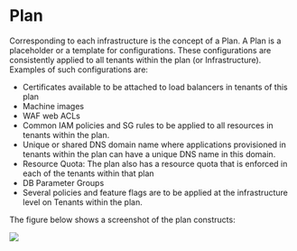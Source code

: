 # Plan

Corresponding to each infrastructure is the concept of a Plan. A Plan is a placeholder or a template for configurations. These configurations are consistently applied to all tenants within the plan (or Infrastructure). Examples of such configurations are:

* Certificates available to be attached to load balancers in tenants of this plan
* Machine images
* WAF web ACLs
* Common IAM policies and SG rules to be applied to all resources in tenants within the plan.
* Unique or shared DNS domain name where applications provisioned in tenants within the plan can have a unique DNS name in this domain.
* Resource Quota: The plan also has a resource quota that is enforced in each of the tenants within that plan
* DB Parameter Groups
* Several policies and feature flags are to be applied at the infrastructure level on Tenants within the plan.

The figure below shows a screenshot of the plan constructs:

![](<../../.gitbook/assets/Screen Shot 2022-03-12 at 8.12.26 PM.png>)
